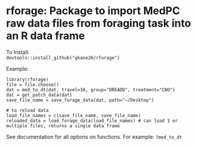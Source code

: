# rforage: Package to import MedPC raw data files from foraging task into an R data frame

To Install: <br/>
``devtools::install_github("gkane26/rforage")``

Example:<br/>

```
library(rforage)
file = file.choose()
dat = med_to_dt(dat, travel=10, group="DREADD", treatment="CNO")
dat = get_patch_data(dat)
save_file_name = save_forage_data(dat, path="~/Desktop")

# to reload data
load_file_names = c(save_file_name, save_file_name)
reloaded_data = load_forage_data(load_file_names) # can load 1 or multiple files, returns a single data frame
```

See documentation for all options on functions. For example:
``?med_to_dt``
